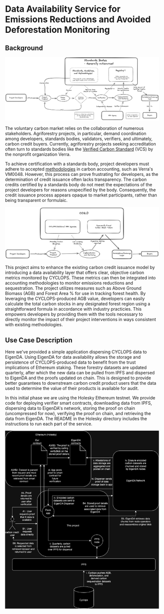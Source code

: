 <!-- # EigenDA Exploration -->
# Data Availability Service for Emissions Reductions and Avoided Deforestation Monitoring	

## Background

![market_diagram](holesky/public/current_model.png)

The voluntary carbon market relies on the collaboration of numerous stakeholders. Agriforestry projects, in particular, demand coordination among developers, standards bodies, validators, verifiers, and ultimately, carbon credit buyers. Currently, agriforestry projects seeking accreditation often turn to standards bodies like the [Verified Carbon Standard](https://verra.org/programs/verified-carbon-standard/) (VCS) by the nonprofit organization Verra.

To achieve certification with a standards body, project developers must adhere to accepted [methodologies](https://verra.org/methodologies-main/#vcs-program-methodologies) in carbon accounting, such as Verra's VM0048. However, this process can prove frustrating for developers, as the determination of credit issuance often lacks transparency. The carbon credits certified by a standards body do not meet the expectations of the project developers for reasons unspecified by the body. Consequently, the credit issuance process appears opaque to market participants, rather than being transparent or formulaic.

![co2.0_diagram](holesky/public/CO2_0_model.png)

This project aims to enhance the existing carbon credit issuance model by introducing a data availability layer that offers clear, objective carbon metrics monitored by CYCLOPS. These metrics can then be integrated into accounting methodologies to monitor emissions reductions and sequestration. The project utilizes measures such as Above Ground Biomass (AGB) and Forest Area % for use in tracking forest health. By leveraging the CYCLOPS-produced AGB value, developers can easily calculate the total carbon stocks in any designated forest region using a straightforward formula in accordance with industry practicies. This empowers developers by providing them with the tools necessary to directly monitor the impact of their project interventions in ways consistent with existing methodologies.

## Use Case Description

Here we've provided a simple application dispersing CYCLOPS data to EigenDA. Using EigenDA for data availability allows the storage and persistence of CYCLOPS-produced data to benefit from the trust implications of Ethereum staking. These forestry datasets are updated quarterly, after which the new data can be pulled from IPFS and dispersed to EigenDA and the proofs updated on chain. This is designed to provide better guarantees to downstream carbon credit product users that the data used to determine the value of their products is available for audit.

In this initial phase we are using the Holesky Ethereum testnet. We provide code for deploying verifier smart contracts,
downloading data from IPFS, dispersing data to EigenDA's network, storing the proof on chain (uncompressed for now), verifying the proof on chain, and retrieving the data from EigenDA. The README in the Holesky directory includes the instructions to run each part of the service.

![diagram](holesky/public/eigenda-explore-final.jpg)

